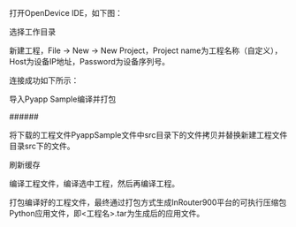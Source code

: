 打开OpenDevice IDE，如下图：

选择工作目录

新建工程，File -&gt; New -&gt; New Project，Project name为工程名称（自定义）， Host为设备IP地址，Password为设备序列号。

连接成功如下所示：

导入Pyapp Sample编译并打包

\#\#\#\#\#\#

将下载的工程文件PyappSample文件中src目录下的文件拷贝并替换新建工程文件目录src下的文件。



刷新缓存



编译工程文件，编译选中工程，然后再编译工程。



打包编译好的工程文件，最终通过打包方式生成InRouter900平台的可执行压缩包Python应用文件，即&lt;工程名&gt;.tar为生成后的应用文件。

